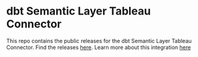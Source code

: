 # dbt Semantic Layer Tableau Connector

This repo contains the public releases for the dbt Semantic Layer Tableau Connector. Find the releases [here](https://github.com/dbt-labs/semantic-layer-tableau-connector/releases). Learn more about this integration [here](https://docs.getdbt.com/docs/cloud-integrations/semantic-layer/power-bi)
